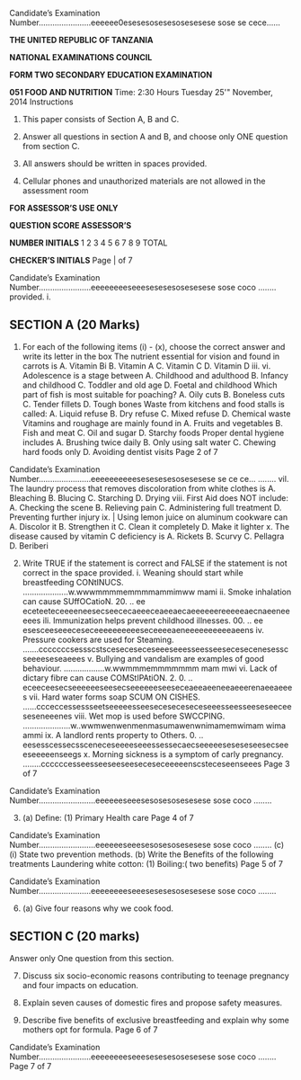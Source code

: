Candidate’s Examination Number.......................eeeeee0esesesosesesosesesese sose se cece......

**THE UNITED REPUBLIC OF TANZANIA**

**NATIONAL EXAMINATIONS COUNCIL**

**FORM TWO SECONDARY EDUCATION EXAMINATION**

**051 FOOD AND NUTRITION**
Time: 2:30 Hours Tuesday 25'" November, 2014
Instructions

1. This paper consists of Section A, B and C.

2. Answer all questions in section A and B,
and choose only ONE question from section C.

3. All answers should be written in spaces provided.

4. Cellular phones and unauthorized materials are not allowed in the assessment room

**FOR ASSESSOR’S USE ONLY**

**QUESTION SCORE ASSESSOR’S**

**NUMBER INITIALS**
1
2
3
4
5
6
7
8
9
TOTAL

**CHECKER’S INITIALS**
Page | of 7

Candidate’s Examination Number.......................eeeeeeeeseeesesesesosesesese sose coco ........
provided.
i.

## SECTION A (20 Marks)

1. For each of the following items (i) - (x), choose the correct answer and write its letter in the box
The nutrient essential for vision and found in carrots is
A. Vitamin Bi
B. Vitamin A
C. Vitamin C
D. Vitamin D
iii.
vi.
Adolescence is a stage between
A. Childhood and adulthood
B. Infancy and childhood
C. Toddler and old age
D. Foetal and childhood
Which part of fish is most suitable for poaching?
A. Oily cuts
B. Boneless cuts
C. Tender fillets
D. Tough bones
Waste from kitchens and food stalls is called:
A. Liquid refuse
B. Dry refuse
C. Mixed refuse
D. Chemical waste
Vitamins and roughage are mainly found in
A. Fruits and vegetables
B. Fish and meat
C. Oil and sugar
D. Starchy foods
Proper dental hygiene includes
A. Brushing twice daily
B. Only using salt water
C. Chewing hard foods only
D. Avoiding dentist visits
Page 2 of 7

Candidate’s Examination Number.......................eeeeeeeeeesesesesesosesesese se ce ce... ........
vil. The laundry process that removes discoloration from white clothes is
A. Bleaching
B. Blucing
C. Starching
D. Drying viii. First Aid does NOT include:
A. Checking the scene
B. Relieving pain
C. Administering full treatment
D. Preventing further injury ix. | Using lemon juice on aluminum cookware can
A. Discolor it
B. Strengthen it
C. Clean it completely
D. Make it lighter x. The disease caused by vitamin C deficiency is
A. Rickets
B. Scurvy
C. Pellagra
D. Beriberi

2. Write TRUE if the statement is correct and FALSE if the statement is not correct in the space provided.
i. Weaning should start while breastfeeding CONtINUCS. ....................w.wwwmmmmemmmmammimww mami ii. Smoke inhalation can cause SUffOCatioN. 20. .. ee eceteeteceeeeneesecseececaeeeceaeeaecaeeeeeereeeeeaecnaeeneeeees ili. Immunization helps prevent childhood illnesses. 00. .. ee esesceeseeeceseceeeeeeeeeeseceeeeaeneeeeeeeeeeaeens iv. Pressure cookers are used for Steaming. .......cccccccsessscstsceseceseceseeeseeesseesseesecesecenesesscseeeeseseaeees v. Bullying and vandalism are examples of good behaviour. ..................w.wwmmmemmmmmmm mam mwi vi. Lack of dictary fibre can cause COMStIPAtiON. 2. 0. .. eceeceesecseeeeeeseesecseeeeeeseeseceaeeaeeneeaeeerenaeeaeees vii. Hard water forms soap SCUM ON CISHES. ......ccceccessessseetseeeeesseeseceseceseceseeesseesseeseseeceeseseneeenes viii. Wet mop is used before SWCCPING. .....................w..wwmwenwenmenmasumawenwnimamemwimam wima ammi ix. A landlord rents property to Others. 0. .. eesesscessecssceneceseeeeseeessessecaecseeeeeseseseseesecseeeseeeeenseegs x. Morning sickness is a symptom of carly pregnancy. ........ccccccesseesseeseeseeseceseceeeeenscsteceseenseees
Page 3 of 7

Candidate’s Examination Number.........................eeeeeeseeesesosesosesesese sose coco ........

3. (a) Define:
(1) Primary Health care
Page 4 of 7

Candidate’s Examination Number.........................eeeeeeseeesesosesosesesese sose coco ........
(c) (i) State two prevention methods.
(b) Write the Benefits of the following treatments Laundering white cotton:
(1) Boiling:( two benefits)
Page 5 of 7

Candidate’s Examination Number.......................eeeeeeeeseeesesesesosesesese sose coco ........

6. (a) Give four reasons why we cook food.

## SECTION C (20 marks)
Answer only One question from this section.

7. Discuss six socio-economic reasons contributing to teenage pregnancy and four impacts on education.

8. Explain seven causes of domestic fires and propose safety measures.

9. Describe five benefits of exclusive breastfeeding and explain why some mothers opt for formula.
Page 6 of 7

Candidate’s Examination Number.......................eeeeeeeeseeesesesesosesesese sose coco ........
Page 7 of 7